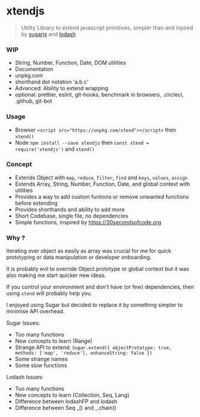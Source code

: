 # xtendjs
> Utility Library to extend javascript primitives, simpler than and inpired by [sugarjs](https://sugarjs.com/) and [lodash](https://lodash.com/)

### WIP

- String, Number, Function, Date, DOM utilities
- Documentation
- unpkg.com
- shorthand dot notation 'a.b.c'
- Advanced: Ability to extend wrapping
- optional: prettier, eslint, git-hooks, benchmark in browsers, .circleci, .github, git-bot

### Usage
- Browser `<script src="https://unpkg.com/xtend"></script>` then `xtend()`
- Node `npm install --save xtendjs` then `const xtend = require('xtendjs')` and `xtend()`

### Concept
- Extends Object with `map`, `reduce`, `filter`, `find` and `keys`, `values`, `assign`
- Extends Array, String, Number, Function, Date, and global context with utilities
- Provides a way to add custom funtions or remove unwanted functions before extending
- Provides shorthands and ability to add more
- Short Codebase, single file, no dependencies
- Simple functions, inspired by https://30secondsofcode.org

### Why ?
Iterating over object as easily as array was crucial for me for quick prototyping or data manipulation or developer onboarding.

It is probably evil to override Object.prototype or global context but it was also making me start quicker new ideas.

If you control your environment and don't have (or few) dependencies, then using `xtend` will probably help you.

I enjoyed using Sugar but decided to replace it by something simpler to minimise API overhead.

Sugar Issues:
- Too many functions
- New concepts to learn (Range)
- Strange API to extend: `Sugar.extend({ objectPrototype: true, methods: ['map', 'reduce'], enhanceString: false })`
- Some strange names
- Some slow functions

Lodash Issues:
- Too many functions
- New concepts to learn (Collection, Seq, Lang)
- Difference between lodashFP and lodash
- Difference between Seq \_() and \_.chain()
